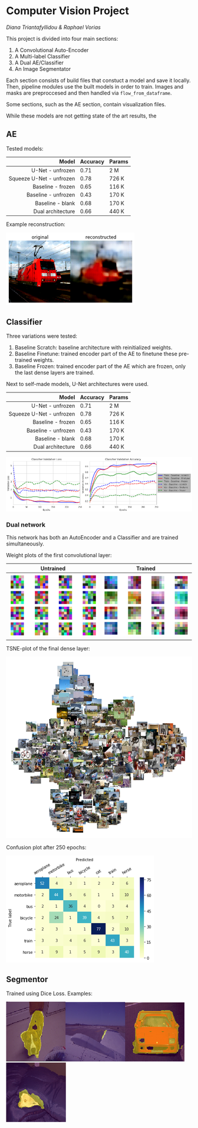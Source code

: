 # Computer Vision Project

*Diana Triantafyllidou & Raphael Vorias*

This project is divided into four main sections:

1. A Convolutional Auto-Encoder
2. A Multi-label Classifier
3. A Dual AE/Classifier
4. An Image Segmentator

Each section consists of build files that constuct a model and save it locally.
Then, pipeline modules use the built models in order to train.
Images and masks are preproccesed and then handled via `flow_from_dataframe`.

Some sections, such as the AE section, contain visualization files.

While these models are not getting state of the art results, the 

## AE

Tested models:

|                    Model | Accuracy | Params |
|-------------------------:|----------|--------|
|         U-Net - unfrozen |   0.71   |   2 M  |
| Squeeze U-Net - unfrozen |   0.78   |  726 K |
|        Baseline - frozen |   0.65   |  116 K |
|      Baseline - unfrozen |   0.43   |  170 K |
|         Baseline - blank |   0.68   |  170 K |
|        Dual architecture |   0.66   |  440 K |

Example reconstruction:

![AE prediction][AE_combined]

## Classifier
Three variations were tested:

1. Baseline Scratch: baseline architecture with reinitialized weights.
2. Baseline Finetune: trained encoder part of the AE to finetune these pre-trained weights.
3. Baseline Frozen: trained encoder part of the AE which are frozen, only the last dense layers are trained.

Next to self-made models, U-Net architectures were used.

|                    Model | Accuracy | Params |
|-------------------------:|----------|--------|
|         U-Net - unfrozen |   0.71   |   2 M  |
| Squeeze U-Net - unfrozen |   0.78   |  726 K |
|        Baseline - frozen |   0.65   |  116 K |
|      Baseline - unfrozen |   0.43   |  170 K |
|         Baseline - blank |   0.68   |  170 K |
|        Dual architecture |   0.66   |  440 K |

![CL plots][CL_plots]

### Dual network
This network has both an AutoEncoder and a Classifier and are trained simultaneously.

Weight plots of the first convolutional layer:

| Untrained | Trained|
| ------------- |:-------------:|
| ![DU untrained][DU_untrained] | ![DU trained][DU_trained] |

TSNE-plot of the final dense layer:

![DU tsne][DU_tsne]

Confusion plot after 250 epochs:

![DU conf][DU_conf]

## Segmentor
Trained using Dice Loss.
Examples:

![SE ex1][SE_ex1]![SE ex2][SE_ex2]![SE ex3][SE_ex3]![SE ex4][SE_ex4]



[AE_combined]: Plots/AE/prediction_combined.png ""
[CL_plots]: Plots/CL/CL_plots_combined.png ""
[DU_untrained]: Plots/DU/DU_weights_untrained.png ""
[DU_trained]: Plots/DU/DU_weights_trained.png ""
[DU_tsne]: Plots/DU/DU_deep_tsne.png ""
[DU_conf]: Plots/DU/DU_confusion.png ""

[SE_ex1]: Plots/SE/ex1.png ""
[SE_ex2]: Plots/SE/ex2.png ""
[SE_ex3]: Plots/SE/ex3.png ""
[SE_ex4]: Plots/SE/ex4.png ""